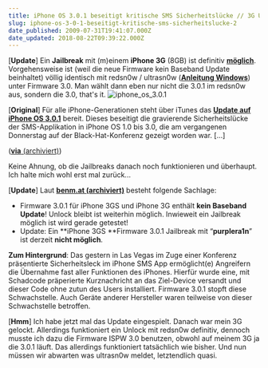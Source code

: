 ```yaml
---
title: iPhone OS 3.0.1 beseitigt kritische SMS Sicherheitslücke // 3G Unlock / Jailbreak möglich
slug: iphone-os-3-0-1-beseitigt-kritische-sms-sicherheitslucke-2
date_published: 2009-07-31T19:41:07.000Z
date_updated: 2018-08-22T09:39:22.000Z
---
```


[**Update**] Ein **Jailbreak** mit (m)einem **iPhone 3G** (8GB) ist definitiv [**möglich**](http://picdump.thafaker.de/2009/07/jailbroken_301.PNG). Vorgehensweise ist (weil die neue Firmware kein Baseband Update beinhaltet) völlig identisch mit redsn0w / ultrasn0w ([**Anleitung Windows**](__GHOST_URL__/27/jailbreak-des-iphone-3g-mit-firmware-3-0)) unter Firmware 3.0. Man wählt dann eben nur nicht die 3.0.1 im redsn0w aus, sondern die 3.0, that's it.
![iphone_os_3.0.1](//picdump.thafaker.de/2009/07/iphone_os_3.0.1.jpg)

[**Original**] Für alle iPhone-Generationen steht über iTunes das **[Update auf iPhone OS 3.0.1](http://support.apple.com/kb/HT3754)** bereit. Dieses beseitigt die gravierende Sicherheitslücke der SMS-Applikation in iPhone OS 1.0 bis 3.0, die am vergangenen Donnerstag auf der Black-Hat-Konferenz gezeigt worden war. [...]

([**via** (archiviert)](http://web.archive.org/web/20090909102852/http://www.fscklog.com/))

Keine Ahnung, ob die Jailbreaks danach noch funktionieren und überhaupt. Ich halte mich wohl erst mal zurück...

[**Update**] Laut **[benm.at (archiviert)](http://web.archive.org/web/20090802005529/http://www.benm.at:80/2009/07/31/firmware-3-0-1-apple-veroffentlicht-sicherheitsupdate/)** besteht folgende Sachlage:

- Firmware 3.0.1 für iPhone 3GS und iPhone 3G enthält **kein Baseband Update**! Unlock bleibt ist weiterhin möglich. Inwieweit ein Jailbreak möglich ist wird gerade getestet!
- Update: Ein **iPhone 3GS **Firmware 3.0.1 Jailbreak mit “**purplera1n**” ist derzeit **nicht möglich**.

**Zum Hintergrund**: Das gestern in Las Vegas im Zuge einer Konferenz präsentierte Sicherheitsleck im iPhone SMS App ermöglicht(e) Angreifern die Übernahme fast aller Funktionen des iPhones. Hierfür wurde eine, mit Schadcode präperierte Kurznachricht an das Ziel-Device versandt und dieser Code ohne zutun des Users installiert. Firmware 3.0.1 stopft diese Schwachstelle. Auch Geräte anderer Hersteller waren teilweise von dieser Schwachstelle betroffen.

[**Hmm**] Ich habe jetzt mal das Update eingespielt. Danach war mein 3G gelockt. Allerdings funktioniert ein Unlock mit redsn0w definitiv, dennoch musste ich dazu die Firmware ISPW 3.0 benutzen, obwohl auf meinem 3G ja die 3.0.1 läuft. Das allerdings funktioniert tatsächlich wie bisher. Und nun müssen wir abwarten was ultrasn0w meldet, letztendlich quasi.
